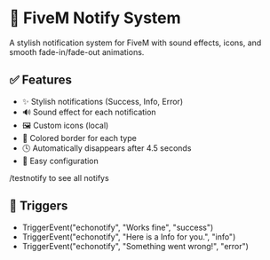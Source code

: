 # 🔔 FiveM Notify System

A stylish notification system for FiveM with sound effects, icons, and smooth fade-in/fade-out animations.

## ✅ Features

- ✨ Stylish notifications (Success, Info, Error)
- 🔊 Sound effect for each notification
- 🖼️ Custom icons (local)
- 🎨 Colored border for each type
- 🕓 Automatically disappears after 4.5 seconds
- 🔧 Easy configuration


/testnotify to see all notifys

## 📘 Triggers

- TriggerEvent("echonotify", "Works fine", "success")
- TriggerEvent("echonotify", "Here is a Info for you.", "info")
- TriggerEvent("echonotify", "Something went wrong!", "error")